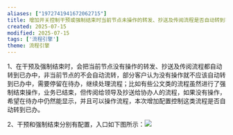 ```yaml
---
aliases: ["1972741941672062715"]
title: 增加开关控制干预或强制结束时当前节点未操作的转发、抄送及传阅流程是否自动转到已办
created: 2025-07-15
modified: 2025-07-15
tags: ['流程引擎']
theme: 流程引擎
---
```


1、在干预及强制结束时，会把当前节点没有操作的转发、抄送及传阅流程都自动转到已办中，非当前节点的不会自动流转，部分客户认为没有操作就不应该自动转到已办中，需要停留在待办，继续处理流程；比如有些公文类的流程虽然进行了强制结束操作，业务已结束，但传阅给领导及抄送给协办人的流程，如果没有操作，希望在待办中仍然能显示，并且可以操作流程，本次增加配置控制这类流程是否自动转到已办。

2、干预和强制结束分别有配置，入口如下图所示：![](https://myhelpdoc.oss-cn-heyuan.aliyuncs.com/mdimages/dd53209d63b314a169824c1d66eccbf9.jpg)


